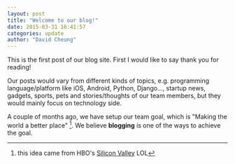```yaml
---
layout: post
title: "Welcome to our blog!"
date: 2015-03-31 16:41:57
categories: update
author: "David Cheung"
---
```

This is the first post of our blog site. First I would like to say thank you for reading!

Our posts would vary from different kinds of topics, e.g. programming language/platform like iOS, Android, Python, Django..., startup news, gadgets, sports, pets and stories/thoughts of our team members, but they would mainly focus on technology side.

A couple of months ago, we have setup our team goal, which is "Making the world a better place" [^1]. We believe **blogging** is one of the ways to achieve the goal.

[^1]: this idea came from HBO's [Silicon Valley](https://www.youtube.com/watch?v=J-GVd_HLlps) LOL
